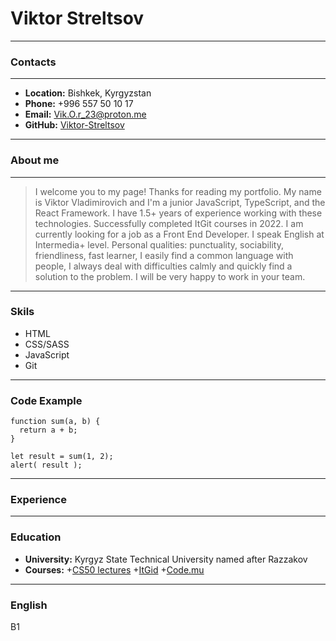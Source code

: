 # Viktor Streltsov
***
### Contacts
***
* __Location:__ Bishkek, Kyrgyzstan
* __Phone:__ +996 557 50 10 17
* __Email:__ Vik.O.r_23@proton.me
* __GitHub:__ [Viktor-Streltsov](https://github.com/Viktor-Streltsov)
***
### About me
***
> I welcome you to my page! Thanks for reading my portfolio. My name is Viktor Vladimirovich and I'm a junior JavaScript, TypeScript, and the React Framework. I have 1.5+ years of experience working with these technologies. Successfully completed ItGit courses in 2022. I am currently looking for a job as a Front End Developer. I speak English at Intermedia+ level. Personal qualities: punctuality, sociability, friendliness, fast learner, I easily find a common language with people, I always deal with difficulties calmly and quickly find a solution to the problem. I will be very happy to work in your team.
***
### Skils
* HTML
* CSS/SASS
* JavaScript
* Git
***
### Code Example
```
function sum(a, b) {
  return a + b;
}

let result = sum(1, 2);
alert( result );
```
***
### Experience
***
### Education
* __University:__ Kyrgyz State Technical University named after Razzakov
* __Courses:__
 +[CS50 lectures](https://www.youtube.com/channel/UCcabW7890RKJzL968QWEykA)
 +[ItGid](https://cabinet.itgid.info/ru)
 +[Code.mu](https://code.mu/ru/javascript/book/prime/)
***
### English
B1